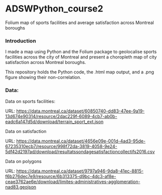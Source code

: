 # ADSWPython_course2

Folium map of sports facilities and average satisfaction across Montreal boroughs

### Introduction

I made a map using Python and the Folium package to geolocalise sports facilities across the city of Montreal and present a choropleth map of city satisfaction across Montreal boroughs. 

This repository holds the Python code, the .html map output, and a .png figure showing their non-correlation.

### Data:

Data on sports facilities:

URL: https://data.montreal.ca/dataset/60850740-dd83-47ee-9a19-13d674e90314/resource/2dac229f-6089-4cb7-ab0b-eadc6a147d5d/download/terrain_sport_ext.json

Data on satisfaction 

URL: https://data.montreal.ca/dataset/4656e09e-001d-4ad3-95de-67235310ecb7/resource/998f72da-3819-4058-9e24-5df42d2197ad/download/resultatssondagesatisfactioncollectifs2016.csv

Data on polygons

URL: https://data.montreal.ca/dataset/9797a946-9da8-41ec-8815-f6b276dec7e9/resource/6b313375-d9bc-4dc3-af8e-ceae3762ae6e/download/limites-administratives-agglomeration-nad83.geojson
